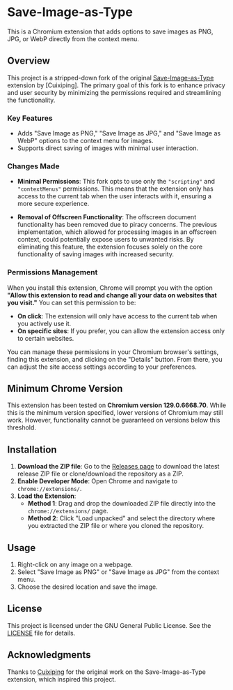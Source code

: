 # Save-Image-as-Type

This is a Chromium extension that adds options to save images as PNG, JPG, or WebP directly from the context menu.

## Overview

This project is a stripped-down fork of the original [Save-Image-as-Type](https://github.com/image4tools/Save-Image-as-Type) extension by [Cuixiping]. The primary goal of this fork is to enhance privacy and user security by minimizing the permissions required and streamlining the functionality.

### Key Features

- Adds "Save Image as PNG," "Save Image as JPG," and "Save Image as WebP" options to the context menu for images.
- Supports direct saving of images with minimal user interaction.

### Changes Made

- **Minimal Permissions**: This fork opts to use only the `"scripting"` and `"contextMenus"` permissions. This means that the extension only has access to the current tab when the user interacts with it, ensuring a more secure experience.

- **Removal of Offscreen Functionality**: The offscreen document functionality has been removed due to piracy concerns. The previous implementation, which allowed for processing images in an offscreen context, could potentially expose users to unwanted risks. By eliminating this feature, the extension focuses solely on the core functionality of saving images with increased security.

### Permissions Management

When you install this extension, Chrome will prompt you with the option **"Allow this extension to read and change all your data on websites that you visit."** You can set this permission to be:

- **On click**: The extension will only have access to the current tab when you actively use it.
- **On specific sites**: If you prefer, you can allow the extension access only to certain websites.

You can manage these permissions in your Chromium browser's settings, finding this extension, and clicking on the "Details" button. From there, you can adjust the site access settings according to your preferences.

## Minimum Chrome Version

This extension has been tested on **Chromium version 129.0.6668.70**. While this is the minimum version specified, lower versions of Chromium may still work. However, functionality cannot be guaranteed on versions below this threshold.

## Installation

1. **Download the ZIP file**: Go to the [Releases page](https://github.com/CorruptBandit/Save-Image-as-Type/releases) to download the latest release ZIP file or clone/download the repository as a ZIP.
2. **Enable Developer Mode**: Open Chrome and navigate to `chrome://extensions/`.
3. **Load the Extension**: 
   - **Method 1**: Drag and drop the downloaded ZIP file directly into the `chrome://extensions/` page.
   - **Method 2**: Click "Load unpacked" and select the directory where you extracted the ZIP file or where you cloned the repository.

## Usage

1. Right-click on any image on a webpage.
2. Select "Save Image as PNG" or "Save Image as JPG" from the context menu.
3. Choose the desired location and save the image.

## License

This project is licensed under the GNU General Public License. See the [LICENSE](./LICENSE) file for details.

## Acknowledgments

Thanks to [Cuixiping](https://github.com/Cuixiping) for the original work on the Save-Image-as-Type extension, which inspired this project.
